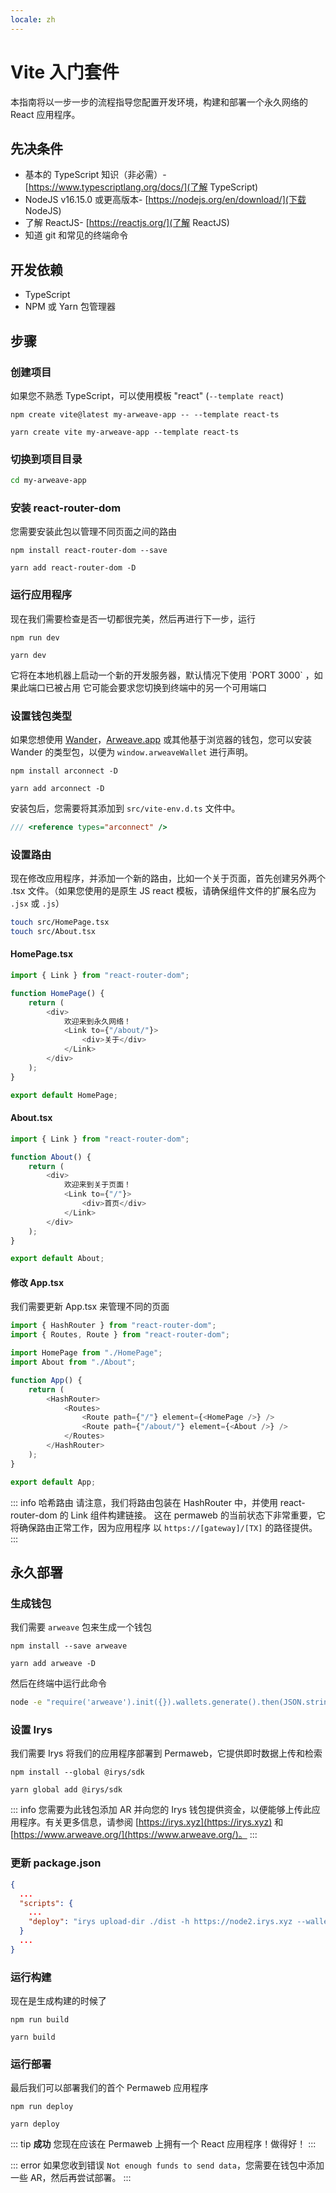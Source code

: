 ```yaml
---
locale: zh
---
```


# Vite 入门套件

本指南将以一步一步的流程指导您配置开发环境，构建和部署一个永久网络的 React 应用程序。

## 先决条件

-   基本的 TypeScript 知识（非必需）- [https://www.typescriptlang.org/docs/](了解 TypeScript)
-   NodeJS v16.15.0 或更高版本- [https://nodejs.org/en/download/](下载 NodeJS)
-   了解 ReactJS- [https://reactjs.org/](了解 ReactJS)
-   知道 git 和常见的终端命令

## 开发依赖

-   TypeScript
-   NPM 或 Yarn 包管理器

## 步骤

### 创建项目

如果您不熟悉 TypeScript，可以使用模板 "react" (`--template react`)

<CodeGroup>
  <CodeGroupItem title="NPM">
  
```console:no-line-numbers
npm create vite@latest my-arweave-app -- --template react-ts
```

  </CodeGroupItem>
  <CodeGroupItem title="YARN">
  
```console:no-line-numbers
yarn create vite my-arweave-app --template react-ts
```

  </CodeGroupItem>
</CodeGroup>

### 切换到项目目录

```sh
cd my-arweave-app
```

### 安装 react-router-dom

您需要安装此包以管理不同页面之间的路由

<CodeGroup>
  <CodeGroupItem title="NPM">
  
```console:no-line-numbers
npm install react-router-dom --save
```

  </CodeGroupItem>
  <CodeGroupItem title="YARN">
  
```console:no-line-numbers
yarn add react-router-dom -D
```

  </CodeGroupItem>
</CodeGroup>

### 运行应用程序

现在我们需要检查是否一切都很完美，然后再进行下一步，运行
<CodeGroup>
<CodeGroupItem title="NPM">

```console:no-line-numbers
npm run dev
```

  </CodeGroupItem>
  <CodeGroupItem title="YARN">
  
```console:no-line-numbers
yarn dev
```

  </CodeGroupItem>
</CodeGroup>
它将在本地机器上启动一个新的开发服务器，默认情况下使用 `PORT 3000` ，如果此端口已被占用
它可能会要求您切换到终端中的另一个可用端口

### 设置钱包类型

如果您想使用 [Wander](https://wander.app)，[Arweave.app](https://arweave.app) 或其他基于浏览器的钱包，您可以安装 Wander 的类型包，以便为 `window.arweaveWallet` 进行声明。
<CodeGroup>
<CodeGroupItem title="NPM">

```console:no-line-numbers
npm install arconnect -D
```

  </CodeGroupItem>
  <CodeGroupItem title="YARN">
  
```console:no-line-numbers
yarn add arconnect -D
```

  </CodeGroupItem>
</CodeGroup>

安装包后，您需要将其添加到 `src/vite-env.d.ts` 文件中。

```ts
/// <reference types="arconnect" />
```

### 设置路由

现在修改应用程序，并添加一个新的路由，比如一个关于页面，首先创建另外两个 .tsx 文件。（如果您使用的是原生 JS react 模板，请确保组件文件的扩展名应为 `.jsx` 或 `.js`）

```sh
touch src/HomePage.tsx
touch src/About.tsx
```

#### HomePage.tsx

```ts
import { Link } from "react-router-dom";

function HomePage() {
	return (
		<div>
			欢迎来到永久网络！
			<Link to={"/about/"}>
				<div>关于</div>
			</Link>
		</div>
	);
}

export default HomePage;
```

#### About.tsx

```ts
import { Link } from "react-router-dom";

function About() {
	return (
		<div>
			欢迎来到关于页面！
			<Link to={"/"}>
				<div>首页</div>
			</Link>
		</div>
	);
}

export default About;
```

#### 修改 App.tsx

我们需要更新 App.tsx 来管理不同的页面

```ts
import { HashRouter } from "react-router-dom";
import { Routes, Route } from "react-router-dom";

import HomePage from "./HomePage";
import About from "./About";

function App() {
	return (
		<HashRouter>
			<Routes>
				<Route path={"/"} element={<HomePage />} />
				<Route path={"/about/"} element={<About />} />
			</Routes>
		</HashRouter>
	);
}

export default App;
```

::: info 哈希路由
请注意，我们将路由包装在 HashRouter 中，并使用 react-router-dom 的 Link 组件构建链接。
这在 permaweb 的当前状态下非常重要，它将确保路由正常工作，因为应用程序
以 `https://[gateway]/[TX]` 的路径提供。
:::

## 永久部署

### 生成钱包

我们需要 `arweave` 包来生成一个钱包

<CodeGroup>
<CodeGroupItem title="NPM">

```console:no-line-numbers
npm install --save arweave
```

  </CodeGroupItem>
  <CodeGroupItem title="YARN">
  
```console:no-line-numbers
yarn add arweave -D
```

  </CodeGroupItem>
</CodeGroup>

然后在终端中运行此命令

```sh
node -e "require('arweave').init({}).wallets.generate().then(JSON.stringify).then(console.log.bind(console))" > wallet.json
```

### 设置 Irys

我们需要 Irys 将我们的应用程序部署到 Permaweb，它提供即时数据上传和检索

<CodeGroup>
  <CodeGroupItem title="NPM">
  
```console:no-line-numbers
npm install --global @irys/sdk
```

  </CodeGroupItem>
  <CodeGroupItem title="YARN">
  
```console:no-line-numbers
yarn global add @irys/sdk
```

  </CodeGroupItem>
</CodeGroup>

::: info
您需要为此钱包添加 AR 并向您的 Irys 钱包提供资金，以便能够上传此应用程序。有关更多信息，请参阅 [https://irys.xyz](https://irys.xyz) 和 [https://www.arweave.org/](https://www.arweave.org/)。
:::

### 更新 package.json

```json
{
  ...
  "scripts": {
    ...
    "deploy": "irys upload-dir ./dist -h https://node2.irys.xyz --wallet ./wallet.json -c arweave --index-file index.html --no-confirmation"
  }
  ...
}
```

### 运行构建

现在是生成构建的时候了

<CodeGroup>
  <CodeGroupItem title="NPM">
  
```console:no-line-numbers
npm run build
```

  </CodeGroupItem>
  <CodeGroupItem title="YARN">
  
```console:no-line-numbers
yarn build
```

  </CodeGroupItem>
</CodeGroup>

### 运行部署

最后我们可以部署我们的首个 Permaweb 应用程序

<CodeGroup>
  <CodeGroupItem title="NPM">
  
```console:no-line-numbers
npm run deploy
```

  </CodeGroupItem>
  <CodeGroupItem title="YARN">
  
```console:no-line-numbers
yarn deploy
```

  </CodeGroupItem>
</CodeGroup>

::: tip **成功**
您现在应该在 Permaweb 上拥有一个 React 应用程序！做得好！
:::

::: error
如果您收到错误 `Not enough funds to send data`，您需要在钱包中添加一些 AR，然后再尝试部署。
:::

